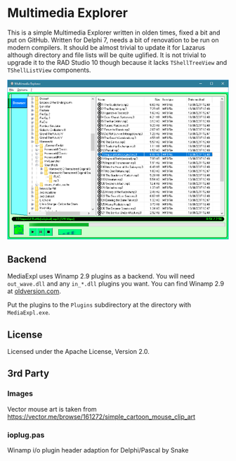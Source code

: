# Multimedia Explorer

This is a simple Multimedia Explorer written in olden times, fixed a bit and put on GitHub.
Written for Delphi 7, needs a bit of renovation to be run on modern compilers. It should be
almost trivial to update it for Lazarus although directory and file lists will be quite 
uglified. It is not trivial to upgrade it to the RAD Studio 10 though because it lacks
`TShellTreeView` and `TShellListView` components.

![Screenshot](Docs/Screenshot.png)

## Backend

MediaExpl uses Winamp 2.9 plugins as a backend. You will need `out_wave.dll` and any 
`in_*.dll` plugins you want. You can find Winamp 2.9 at 
[oldversion.com](http://www.oldversion.com/windows/winamp/).

Put the plugins to the `Plugins` subdirectory at the directory with `MediaExpl.exe`.

## License

Licensed under the Apache License, Version 2.0.

## 3rd Party

### Images

Vector mouse art is taken from <https://vector.me/browse/161272/simple_cartoon_mouse_clip_art>

### ioplug.pas

Winamp i/o plugin header adaption for Delphi/Pascal by Snake
